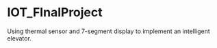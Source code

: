 # IOT_FInalProject

Using thermal sensor and 7-segment display to implement an intelligent elevator.
